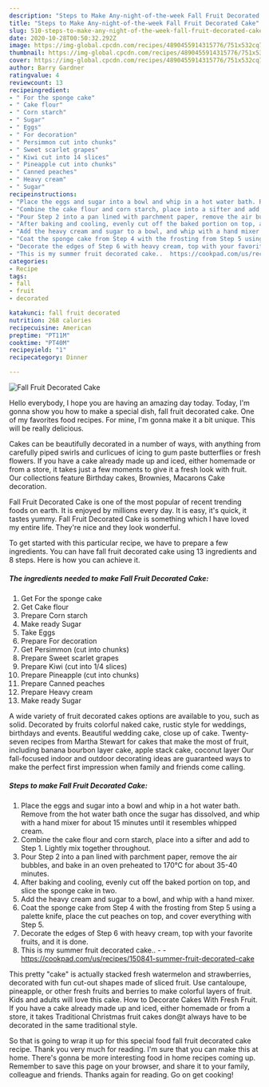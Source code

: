 ```yaml
---
description: "Steps to Make Any-night-of-the-week Fall Fruit Decorated Cake"
title: "Steps to Make Any-night-of-the-week Fall Fruit Decorated Cake"
slug: 510-steps-to-make-any-night-of-the-week-fall-fruit-decorated-cake
date: 2020-10-28T00:50:32.292Z
image: https://img-global.cpcdn.com/recipes/4890455914315776/751x532cq70/fall-fruit-decorated-cake-recipe-main-photo.jpg
thumbnail: https://img-global.cpcdn.com/recipes/4890455914315776/751x532cq70/fall-fruit-decorated-cake-recipe-main-photo.jpg
cover: https://img-global.cpcdn.com/recipes/4890455914315776/751x532cq70/fall-fruit-decorated-cake-recipe-main-photo.jpg
author: Barry Gardner
ratingvalue: 4
reviewcount: 13
recipeingredient:
- " For the sponge cake"
- " Cake flour"
- " Corn starch"
- " Sugar"
- " Eggs"
- " For decoration"
- " Persimmon cut into chunks"
- " Sweet scarlet grapes"
- " Kiwi cut into 14 slices"
- " Pineapple cut into chunks"
- " Canned peaches"
- " Heavy cream"
- " Sugar"
recipeinstructions:
- "Place the eggs and sugar into a bowl and whip in a hot water bath. Remove from the hot water bath once the sugar has dissolved, and whip with a hand mixer for about 15 minutes until it resembles whipped cream."
- "Combine the cake flour and corn starch, place into a sifter and add to Step 1. Lightly mix together throughout."
- "Pour Step 2 into a pan lined with parchment paper, remove the air bubbles, and bake in an oven preheated to 170℃ for about 35-40 minutes."
- "After baking and cooling, evenly cut off the baked portion on top, and slice the sponge cake in two."
- "Add the heavy cream and sugar to a bowl, and whip with a hand mixer."
- "Coat the sponge cake from Step 4 with the frosting from Step 5 using a palette knife, place the cut peaches on top, and cover everything with Step 5."
- "Decorate the edges of Step 6 with heavy cream, top with your favorite fruits, and it is done."
- "This is my summer fruit decorated cake..  https://cookpad.com/us/recipes/150841-summer-fruit-decorated-cake"
categories:
- Recipe
tags:
- fall
- fruit
- decorated

katakunci: fall fruit decorated 
nutrition: 268 calories
recipecuisine: American
preptime: "PT11M"
cooktime: "PT40M"
recipeyield: "1"
recipecategory: Dinner

---
```



![Fall Fruit Decorated Cake](https://img-global.cpcdn.com/recipes/4890455914315776/751x532cq70/fall-fruit-decorated-cake-recipe-main-photo.jpg)

Hello everybody, I hope you are having an amazing day today. Today, I'm gonna show you how to make a special dish, fall fruit decorated cake. One of my favorites food recipes. For mine, I'm gonna make it a bit unique. This will be really delicious.

Cakes can be beautifully decorated in a number of ways, with anything from carefully piped swirls and curlicues of icing to gum paste butterflies or fresh flowers. If you have a cake already made up and iced, either homemade or from a store, it takes just a few moments to give it a fresh look with fruit. Our collections feature Birthday cakes, Brownies, Macarons Cake decoration.

Fall Fruit Decorated Cake is one of the most popular of recent trending foods on earth. It is enjoyed by millions every day. It is easy, it's quick, it tastes yummy. Fall Fruit Decorated Cake is something which I have loved my entire life. They're nice and they look wonderful.


To get started with this particular recipe, we have to prepare a few ingredients. You can have fall fruit decorated cake using 13 ingredients and 8 steps. Here is how you can achieve it.

<!--inarticleads1-->

##### The ingredients needed to make Fall Fruit Decorated Cake:

1. Get  For the sponge cake
1. Get  Cake flour
1. Prepare  Corn starch
1. Make ready  Sugar
1. Take  Eggs
1. Prepare  For decoration
1. Get  Persimmon (cut into chunks)
1. Prepare  Sweet scarlet grapes
1. Prepare  Kiwi (cut into 1/4 slices)
1. Prepare  Pineapple (cut into chunks)
1. Prepare  Canned peaches
1. Prepare  Heavy cream
1. Make ready  Sugar


A wide variety of fruit decorated cakes options are available to you, such as solid. Decorated by fruits colorful naked cake, rustic style for weddings, birthdays and events. Beautiful wedding cake, close up of cake. Twenty-seven recipes from Martha Stewart for cakes that make the most of fruit, including banana bourbon layer cake, apple stack cake, coconut layer Our fall-focused indoor and outdoor decorating ideas are guaranteed ways to make the perfect first impression when family and friends come calling. 

<!--inarticleads2-->

##### Steps to make Fall Fruit Decorated Cake:

1. Place the eggs and sugar into a bowl and whip in a hot water bath. Remove from the hot water bath once the sugar has dissolved, and whip with a hand mixer for about 15 minutes until it resembles whipped cream.
1. Combine the cake flour and corn starch, place into a sifter and add to Step 1. Lightly mix together throughout.
1. Pour Step 2 into a pan lined with parchment paper, remove the air bubbles, and bake in an oven preheated to 170℃ for about 35-40 minutes.
1. After baking and cooling, evenly cut off the baked portion on top, and slice the sponge cake in two.
1. Add the heavy cream and sugar to a bowl, and whip with a hand mixer.
1. Coat the sponge cake from Step 4 with the frosting from Step 5 using a palette knife, place the cut peaches on top, and cover everything with Step 5.
1. Decorate the edges of Step 6 with heavy cream, top with your favorite fruits, and it is done.
1. This is my summer fruit decorated cake.. -  - https://cookpad.com/us/recipes/150841-summer-fruit-decorated-cake


This pretty &#34;cake&#34; is actually stacked fresh watermelon and strawberries, decorated with fun cut-out shapes made of sliced fruit. Use cantaloupe, pineapple, or other fresh fruits and berries to make colorful layers of fruit. Kids and adults will love this cake. How to Decorate Cakes With Fresh Fruit. If you have a cake already made up and iced, either homemade or from a store, it takes Traditional Christmas fruit cakes don@t always have to be decorated in the same traditional style. 

So that is going to wrap it up for this special food fall fruit decorated cake recipe. Thank you very much for reading. I'm sure that you can make this at home. There's gonna be more interesting food in home recipes coming up. Remember to save this page on your browser, and share it to your family, colleague and friends. Thanks again for reading. Go on get cooking!
